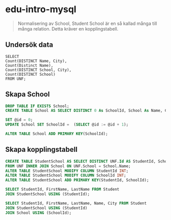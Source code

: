 # edu-intro-mysql

> Normalisering av School, Student School är en så kallad många till många relation. Detta kräver en kopplingstabell.

## Undersök data

```
SELECT 
Count(DISTINCT Name, City), 
Count(Distinct Name), 
Count(DISTINCT School, City), 
Count(DISTINCT School) 
FROM UNF;
```

## Skapa School

```sql
DROP TABLE IF EXISTS School;
CREATE TABLE School AS SELECT DISTINCT 0 As SchoolId, School As Name, City FROM UNF;

SET @id = 0;
UPDATE School SET SchoolId =  (SELECT @id := @id + 1);

ALTER TABLE School ADD PRIMARY KEY(SchoolId);
```

## Skapa kopplingstabell

```sql
CREATE TABLE StudentSchool AS SELECT DISTINCT UNF.Id AS StudentId, School.SchoolId
FROM UNF INNER JOIN School ON UNF.School = School.Name;
ALTER TABLE StudentSchool MODIFY COLUMN StudentId INT;
ALTER TABLE StudentSchool MODIFY COLUMN SchoolId INT;
ALTER TABLE StudentSchool ADD PRIMARY KEY(StudentId, SchoolId);

SELECT StudentId, FirstName, LastName FROM Student
JOIN StudentSchool USING (StudentId);

SELECT StudentId, FirstName, LastName, Name, City FROM Student
JOIN StudentSchool USING (StudentId) 
JOIN School USING (SchoolId);
```
